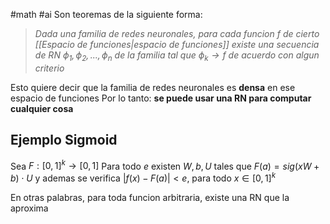 #math #ai 
Son teoremas de la siguiente forma:

> *Dada una familia de redes neuronales, para cada funcion $f$ de cierto [[Espacio de funciones|espacio de funciones]] existe una secuencia de RN $\phi_1, \phi_2, ...,\phi_n$ de la familia tal que $\phi_k \rightarrow f$ de acuerdo con algun criterio*

Esto quiere decir que la familia de redes neuronales es **densa** en ese espacio de funciones
Por lo tanto: **se puede usar una RN para computar cualquier cosa**

## Ejemplo Sigmoid
Sea $F: [0,1]^k \rightarrow [0,1]$ 
Para todo $e$ existen $W, b, U$ tales que $F(a) = sig(x W + b) \cdot U$  y ademas se verifica $| f(x) - F(a) | < e$, para todo $x \in [0,1]^k$ 

En otras palabras, para toda funcion arbitraria, existe una RN que la aproxima

